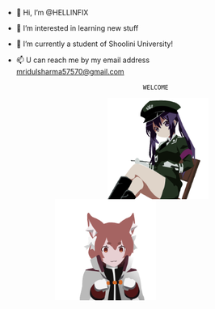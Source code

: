 - 👋 Hi, I’m @HELLINFIX
- 👀 I’m interested in learning new stuff                                                                             
- 🌱 I’m currently a student of Shoolini University!     

- 📫 U can reach me by my email address mridulsharma57570@gmail.com   

                                         WELCOME
                                         
<img src="https://github.com/HELLINFIX/HELLINFIX/blob/2cf435e546f833d18236765a63ab05409b5f0756/asdf_stickers-512px-21.gif"
width="200px" height="200px" align="right" style="padding-left: 0px; padding-right: 100px;">
<img src="https://github.com/HELLINFIX/HELLINFIX/blob/3a2dc123e8d287e739ab37c57f0cf58af46ac622/asdf_stickers-512px-23.gif"
width="200px" height="200px" align="left" style="padding-left: 100px; padding-right: 0px;">

<!---
HELLINFIX/HELLINFIX is a ✨ special ✨ repository because its `README.md` (this file) appears on your GitHub profile.
You can click the Preview link to take a look at your changes.
--->
